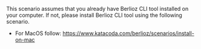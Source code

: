 This scenario assumes that you already have Berlioz CLI tool installed
on your computer. If not, please install Berlioz CLI tool using the following scenario. 

* For MacOS follow: https://www.katacoda.com/berlioz/scenarios/install-on-mac